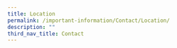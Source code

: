 ```yaml
---
title: Location
permalink: /important-information/Contact/Location/
description: ""
third_nav_title: Contact
---
```

